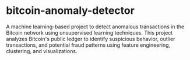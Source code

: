 # bitcoin-anomaly-detector
A machine learning-based project to detect anomalous transactions in the Bitcoin network using unsupervised learning techniques. This project analyzes Bitcoin's public ledger to identify suspicious behavior, outlier transactions, and potential fraud patterns using feature engineering, clustering, and visualizations.
